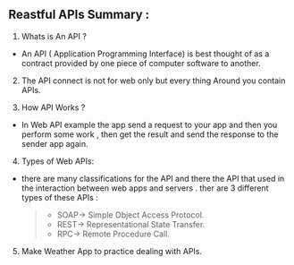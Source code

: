## Reastful APIs Summary :

1. Whats is An API ?
- An API ( Application Programming Interface) is best thought of as a contract provided by one piece of computer software to another.

2. The API connect is not for web only but every thing Around you contain APIs.

3. How API Works ?
- In Web API example the app send a request to your app and then you perform some work , then get the result and send the response to the sender app again.

4. Types of Web APIs:
- there are many classifications for the API and there the API that used in the interaction between web apps and servers . ther are 3 different types of these APIs :
   >-   SOAP-> Simple Object Access Protocol.
   >- REST-> Representational State Transfer.
   >- RPC-> Remote Procedure Call.

5. Make Weather App to practice dealing with APIs.